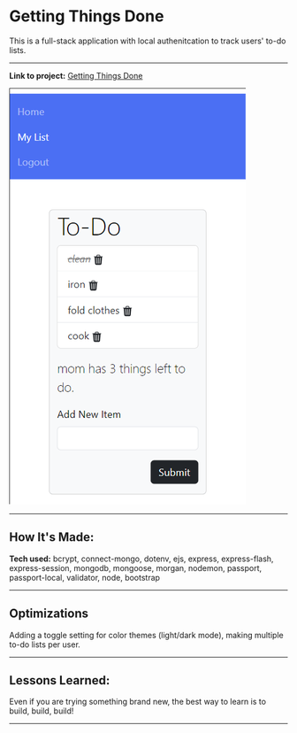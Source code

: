 # Getting Things Done
This is a full-stack application with local authenitcation to track users' to-do lists. 

---

**Link to project:** [Getting Things Done]()

![image of site](images/img1.png)

---

## How It's Made:

**Tech used:** 
bcrypt, connect-mongo, dotenv, ejs, express, express-flash, express-session, mongodb, mongoose, morgan, nodemon, passport, passport-local, validator, node, bootstrap

---

## Optimizations
Adding a toggle setting for color themes (light/dark mode), making multiple to-do lists per user. 

---

## Lessons Learned:

Even if you are trying something brand new, the best way to learn is to build, build, build!

---





